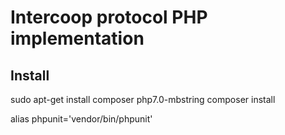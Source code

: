 Intercoop protocol PHP implementation
=====================================

Install
-------

 sudo apt-get install composer php7.0-mbstring
 composer install 

 alias phpunit='vendor/bin/phpunit'
